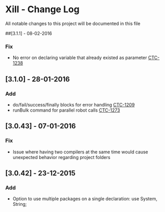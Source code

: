 # Xill - Change Log
All notable changes to this project will be documented in this file

##[3.1.1] - 08-02-2016
### Fix
- No error on declaring variable that already existed as parameter [CTC-1238](https://xillio.atlassian.net/browse/CTC-1238)

## [3.1.0] - 28-01-2016
### Add
- do/fail/success/finally blocks for error handling [CTC-1209](https://xillio.atlassian.net/browse/CTC-1209)
- runBulk command for parallel robot calls [CTC-1273](https://xillio.atlassian.net/browse/CTC-1273)

## [3.0.43] - 07-01-2016
### Fix
 - Issue where having two compilers at the same time would cause unexpected behavior regarding project folders

## [3.0.42] - 23-12-2015
### Add
 - Option to use multiple packages on a single declaration: use System, String;